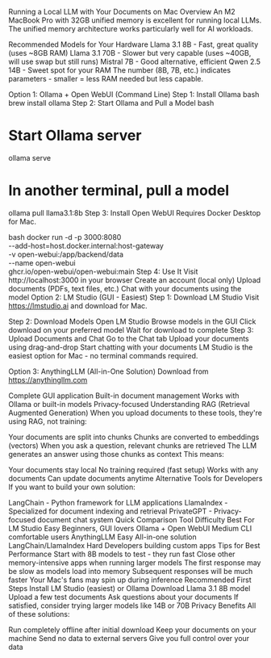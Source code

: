 Running a Local LLM with Your Documents on Mac
Overview
An M2 MacBook Pro with 32GB unified memory is excellent for running local LLMs. The unified memory architecture works particularly well for AI workloads.

Recommended Models for Your Hardware
Llama 3.1 8B - Fast, great quality (uses ~8GB RAM)
Llama 3.1 70B - Slower but very capable (uses ~40GB, will use swap but still runs)
Mistral 7B - Good alternative, efficient
Qwen 2.5 14B - Sweet spot for your RAM
The number (8B, 7B, etc.) indicates parameters - smaller = less RAM needed but less capable.

Option 1: Ollama + Open WebUI (Command Line)
Step 1: Install Ollama
bash
brew install ollama
Step 2: Start Ollama and Pull a Model
bash
# Start Ollama server
ollama serve

# In another terminal, pull a model
ollama pull llama3.1:8b
Step 3: Install Open WebUI
Requires Docker Desktop for Mac.

bash
docker run -d -p 3000:8080 \
  --add-host=host.docker.internal:host-gateway \
  -v open-webui:/app/backend/data \
  --name open-webui \
  ghcr.io/open-webui/open-webui:main
Step 4: Use It
Visit http://localhost:3000 in your browser
Create an account (local only)
Upload documents (PDFs, text files, etc.)
Chat with your documents using the model
Option 2: LM Studio (GUI - Easiest)
Step 1: Download LM Studio
Visit https://lmstudio.ai and download for Mac.

Step 2: Download Models
Open LM Studio
Browse models in the GUI
Click download on your preferred model
Wait for download to complete
Step 3: Upload Documents and Chat
Go to the Chat tab
Upload your documents using drag-and-drop
Start chatting with your documents
LM Studio is the easiest option for Mac - no terminal commands required.

Option 3: AnythingLLM (All-in-One Solution)
Download from https://anythingllm.com

Complete GUI application
Built-in document management
Works with Ollama or built-in models
Privacy-focused
Understanding RAG (Retrieval Augmented Generation)
When you upload documents to these tools, they're using RAG, not training:

Your documents are split into chunks
Chunks are converted to embeddings (vectors)
When you ask a question, relevant chunks are retrieved
The LLM generates an answer using those chunks as context
This means:

Your documents stay local
No training required (fast setup)
Works with any documents
Can update documents anytime
Alternative Tools for Developers
If you want to build your own solution:

LangChain - Python framework for LLM applications
LlamaIndex - Specialized for document indexing and retrieval
PrivateGPT - Privacy-focused document chat system
Quick Comparison
Tool	Difficulty	Best For
LM Studio	Easy	Beginners, GUI lovers
Ollama + Open WebUI	Medium	CLI comfortable users
AnythingLLM	Easy	All-in-one solution
LangChain/LlamaIndex	Hard	Developers building custom apps
Tips for Best Performance
Start with 8B models to test - they run fast
Close other memory-intensive apps when running larger models
The first response may be slow as models load into memory
Subsequent responses will be much faster
Your Mac's fans may spin up during inference
Recommended First Steps
Install LM Studio (easiest) or Ollama
Download Llama 3.1 8B model
Upload a few test documents
Ask questions about your documents
If satisfied, consider trying larger models like 14B or 70B
Privacy Benefits
All of these solutions:

Run completely offline after initial download
Keep your documents on your machine
Send no data to external servers
Give you full control over your data
